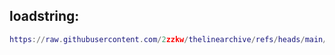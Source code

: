 ## loadstring:
```lua
https://raw.githubusercontent.com/2zzkw/thelinearchive/refs/heads/main/loader.luau
```

